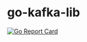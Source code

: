 # go-kafka-lib 
[![Go Report Card](https://goreportcard.com/badge/github.com/SiddhantAgarwal/go-kafka-lib)](https://goreportcard.com/report/github.com/SiddhantAgarwal/go-kafka-lib)